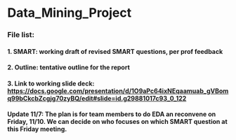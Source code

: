 # Data_Mining_Project

### File list:
#### 1. SMART: working draft of revised SMART questions, per prof feedback
#### 2. Outline: tentative outline for the report
#### 3. Link to working slide deck: https://docs.google.com/presentation/d/1O9aPc64ixNEqaamuab_gVBomq99bCkcbZcgjg70zyBQ/edit#slide=id.g29881017c93_0_122 

#### Update 11/7: The plan is for team members to do EDA an reconvene on Friday, 11/10. We can decide on who focuses on which SMART question at this Friday meeting.
